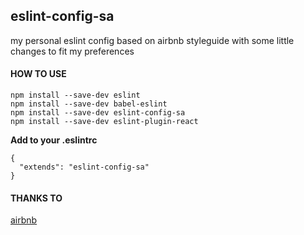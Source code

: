 ## eslint-config-sa

my personal eslint config based on airbnb styleguide with some little changes
to fit my preferences

#### HOW TO USE
```
npm install --save-dev eslint
npm install --save-dev babel-eslint
npm install --save-dev eslint-config-sa
npm install --save-dev eslint-plugin-react
```

**Add to your .eslintrc**
```
{
  "extends": "eslint-config-sa"
}
```

#### THANKS TO
[airbnb](https://github.com/airbnb/javascript)
